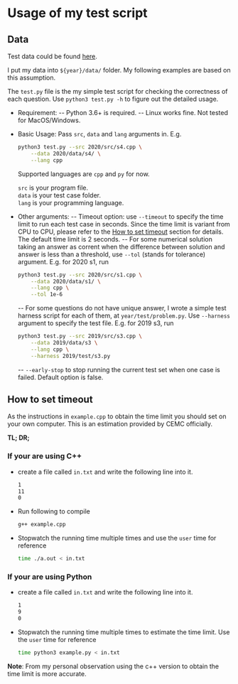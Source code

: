 # Usage of my test script

## Data

Test data could be found [here](https://cemc.uwaterloo.ca/contests/past_contests.html).

I put my data into `${year}/data/` folder. My following examples are based on this assumption.

The `test.py` file is the my simple test script for checking the correctness of each question. Use `python3 test.py -h` to figure out the detailed usage.

- Requirement:
    -- Python 3.6+ is required.
    -- Linux works fine. Not tested for MacOS/Windows.

- Basic Usage: Pass `src`, `data` and `lang` arguments in. E.g.

    ```bash
    python3 test.py --src 2020/src/s4.cpp \
        --data 2020/data/s4/ \
        --lang cpp
    ```

    Supported languages are `cpp` and `py` for now.

    `src` is your program file.  
    `data` is your test case folder.  
    `lang` is your programming language.  

- Other arguments:
    -- Timeout option: use `--timeout` to specify the time limit to run each test case in seconds.
    Since the time limit is variant from CPU to CPU, please refer to the [How to set timeout](#How-to-set-timeout) section for details. The default time limit is 2 seconds.
    -- For some numerical solution taking an answer as corrent when the difference
    between solution and answer is less than a threshold, use `--tol` (stands for tolerance) argument. E.g. for 2020 s1, run

    ```bash
    python3 test.py --src 2020/src/s1.cpp \
        --data 2020/data/s1/ \
        --lang cpp \
        --tol 1e-6
    ```

    -- For some questions do not have unique answer, I wrote a simple test harness script for each of them, at `year/test/problem.py`. Use `--harness` argument to specify the test file. E.g. for 2019 s3, run

    ```bash
    python3 test.py --src 2019/src/s3.cpp \
        --data 2019/data/s3 \
        --lang cpp \
        --harness 2019/test/s3.py
    ```

    -- `--early-stop` to stop running the current test set when one case is failed. Default option is false.

## How to set timeout

As the instructions in `example.cpp` to obtain the time limit you should set on your own computer. This is an estimation provided by CEMC officially.

**TL; DR;**

### If your are using C++

- create a file called `in.txt` and write the following line into it.

    ```txt
    1
    11
    0
    ```

- Run following to compile

    ```bash
    g++ example.cpp
    ```

- Stopwatch the running time multiple times and use the `user` time for reference

    ```bash
    time ./a.out < in.txt
    ```

### If your are using Python

- create a file called `in.txt` and write the following line into it.

    ```txt
    1
    9
    0
    ```

- Stopwatch the running time multiple times to estimate the time limit.
    Use the `user` time for reference

    ```bash
    time python3 example.py < in.txt
    ```

**Note**: From my personal observation using the c++ version to obtain the time limit is more accurate.

